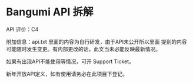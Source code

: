 Bangumi API 拆解
====
API 评价：C4

附加信息：api.txt 里面的内容为自行研发，由于API未公开所以里面
提到的内容可能随时发生变更。有内部更改的话，此文当未必能反映最新情况。

如果有出现API不能使用等情况，可开 Support Ticket。

新年开放API定义，如有使用请务必在此项目下登记。